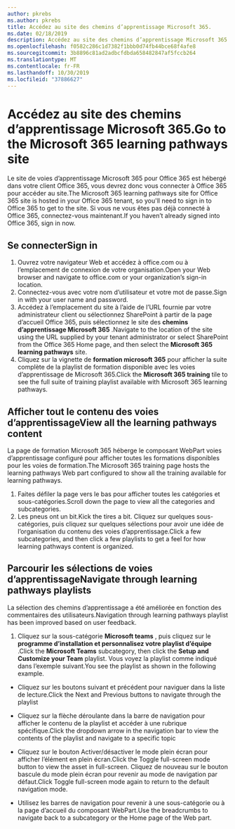 ```yaml
---
author: pkrebs
ms.author: pkrebs
title: Accédez au site des chemins d’apprentissage Microsoft 365.
ms.date: 02/18/2019
description: Accédez au site des chemins d’apprentissage Microsoft 365.
ms.openlocfilehash: f0582c286c1d7382f1bbb0d74fb44bce68f4afe8
ms.sourcegitcommit: 3b8896c81ad2adbcfdbda658482847af5fccb264
ms.translationtype: MT
ms.contentlocale: fr-FR
ms.lasthandoff: 10/30/2019
ms.locfileid: "37886627"
---
```

# <a name="go-to-the-microsoft-365-learning-pathways-site"></a><span data-ttu-id="3530a-103">Accédez au site des chemins d’apprentissage Microsoft 365.</span><span class="sxs-lookup"><span data-stu-id="3530a-103">Go to the Microsoft 365 learning pathways site</span></span>

<span data-ttu-id="3530a-104">Le site de voies d’apprentissage Microsoft 365 pour Office 365 est hébergé dans votre client Office 365, vous devrez donc vous connecter à Office 365 pour accéder au site.</span><span class="sxs-lookup"><span data-stu-id="3530a-104">The Microsoft 365 learning pathways site for Office 365 site is hosted in your Office 365 tenant, so you'll need to sign in to Office 365 to get to the site.</span></span> <span data-ttu-id="3530a-105">Si vous ne vous êtes pas déjà connecté à Office 365, connectez-vous maintenant.</span><span class="sxs-lookup"><span data-stu-id="3530a-105">If you haven’t already signed into Office 365, sign in now.</span></span> 

## <a name="sign-in"></a><span data-ttu-id="3530a-106">Se connecter</span><span class="sxs-lookup"><span data-stu-id="3530a-106">Sign in</span></span>  

1.  <span data-ttu-id="3530a-107">Ouvrez votre navigateur Web et accédez à office.com ou à l’emplacement de connexion de votre organisation.</span><span class="sxs-lookup"><span data-stu-id="3530a-107">Open your Web browser and navigate to office.com or your organization’s sign-in location.</span></span> 
2.  <span data-ttu-id="3530a-108">Connectez-vous avec votre nom d’utilisateur et votre mot de passe.</span><span class="sxs-lookup"><span data-stu-id="3530a-108">Sign in with your user name and password.</span></span>
3.  <span data-ttu-id="3530a-109">Accédez à l’emplacement du site à l’aide de l’URL fournie par votre administrateur client ou sélectionnez SharePoint à partir de la page d’accueil Office 365, puis sélectionnez le site des **chemins d’apprentissage Microsoft 365** .</span><span class="sxs-lookup"><span data-stu-id="3530a-109">Navigate to the location of the site using the URL supplied by your tenant administrator or select SharePoint from the Office 365 Home page, and then select the **Microsoft 365 learning pathways** site.</span></span> 
5. <span data-ttu-id="3530a-110">Cliquez sur la vignette de **formation microsoft 365** pour afficher la suite complète de la playlist de formation disponible avec les voies d’apprentissage de Microsoft 365.</span><span class="sxs-lookup"><span data-stu-id="3530a-110">Click the **Microsoft 365 training** tile to see the full suite of training playlist available with Microsoft 365 learning pathways.</span></span> 

## <a name="view-all-the-learning-pathways-content"></a><span data-ttu-id="3530a-111">Afficher tout le contenu des voies d’apprentissage</span><span class="sxs-lookup"><span data-stu-id="3530a-111">View all the learning pathways content</span></span>
<span data-ttu-id="3530a-112">La page de formation Microsoft 365 héberge le composant WebPart voies d’apprentissage configuré pour afficher toutes les formations disponibles pour les voies de formation.</span><span class="sxs-lookup"><span data-stu-id="3530a-112">The Microsoft 365 training page hosts the learning pathways Web part configured to show all the training available for learning pathways.</span></span> 

1. <span data-ttu-id="3530a-113">Faites défiler la page vers le bas pour afficher toutes les catégories et sous-catégories.</span><span class="sxs-lookup"><span data-stu-id="3530a-113">Scroll down the page to view all the categories and subcategories.</span></span>
2. <span data-ttu-id="3530a-114">Les pneus ont un bit.</span><span class="sxs-lookup"><span data-stu-id="3530a-114">Kick the tires a bit.</span></span> <span data-ttu-id="3530a-115">Cliquez sur quelques sous-catégories, puis cliquez sur quelques sélections pour avoir une idée de l’organisation du contenu des voies d’apprentissage.</span><span class="sxs-lookup"><span data-stu-id="3530a-115">Click a few subcategories, and then click a few playlists to get a feel for how learning pathways content is organized.</span></span> 

## <a name="navigate-through-learning-pathways-playlists"></a><span data-ttu-id="3530a-116">Parcourir les sélections de voies d’apprentissage</span><span class="sxs-lookup"><span data-stu-id="3530a-116">Navigate through learning pathways playlists</span></span>
<span data-ttu-id="3530a-117">La sélection des chemins d’apprentissage a été améliorée en fonction des commentaires des utilisateurs.</span><span class="sxs-lookup"><span data-stu-id="3530a-117">Navigation through learning pathways playlist has been improved based on user feedback.</span></span> 

1. <span data-ttu-id="3530a-118">Cliquez sur la sous-catégorie **Microsoft teams** , puis cliquez sur le **programme d’installation et personnalisez votre playlist d’équipe** .</span><span class="sxs-lookup"><span data-stu-id="3530a-118">Click the **Microsoft Teams** subcategory, then click the **Setup and Customize your Team** playlist.</span></span> <span data-ttu-id="3530a-119">Vous voyez la playlist comme indiqué dans l’exemple suivant.</span><span class="sxs-lookup"><span data-stu-id="3530a-119">You see the playlist as shown in the following example.</span></span>

- <span data-ttu-id="3530a-120">Cliquez sur les boutons suivant et précédent pour naviguer dans la liste de lecture.</span><span class="sxs-lookup"><span data-stu-id="3530a-120">Click the Next and Previous buttons to navigate through the playlist</span></span>
- <span data-ttu-id="3530a-121">Cliquez sur la flèche déroulante dans la barre de navigation pour afficher le contenu de la playlist et accéder à une rubrique spécifique.</span><span class="sxs-lookup"><span data-stu-id="3530a-121">Click the dropdown arrow in the navigation bar to view the contents of the playlist and navigate to a specific topic</span></span>
- <span data-ttu-id="3530a-122">Cliquez sur le bouton Activer/désactiver le mode plein écran pour afficher l’élément en plein écran.</span><span class="sxs-lookup"><span data-stu-id="3530a-122">Click the Toggle full-screen mode button to view the asset in full-screen.</span></span> <span data-ttu-id="3530a-123">Cliquez de nouveau sur le bouton bascule du mode plein écran pour revenir au mode de navigation par défaut.</span><span class="sxs-lookup"><span data-stu-id="3530a-123">Click Toggle full-screen mode again to return to the default navigation mode.</span></span>

- <span data-ttu-id="3530a-124">Utilisez les barres de navigation pour revenir à une sous-catégorie ou à la page d’accueil du composant WebPart.</span><span class="sxs-lookup"><span data-stu-id="3530a-124">Use the breadcrumbs to navigate back to a subcategory or the Home page of the Web part.</span></span>  

